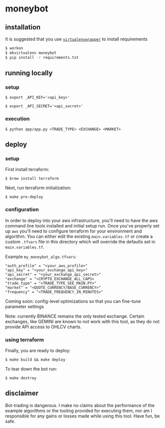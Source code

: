 # moneybot

## installation

It is suggested that you use [`virtualenvwrapper`](https://virtualenv.pypa.io) to install requirements

```sh
$ workon
$ mkvirtualenv moneybot
$ pip install -r requirements.txt
```

## running locally

### setup

`$ export _API_KEY='<api_key>'`

`$ export _API_SECRET='<api_secret>'`

### execution

`$ python app/app.py <TRADE_TYPE> <EXCHANGE> <MARKET>`

## deploy

### setup

First install terraform: 

`$ brew install terraform`

Next, run terraform initialization:

`$ make pre-deploy`

### configuration

In order to deploy into your aws infrastructure, you'll need to have the aws command line tools installed and initial setup run.
Once you've properly set up `aws` you'll need to configure terraform for your environment and algorithm.
You can either edit the existing `main.variables.tf` or create a custom `.tfvars` file in this directory which
will override the defaults set in `main.variables.tf`. 

Example `my_moneybot_algo.tfvars`:

```
"auth_profile" = "<your_aws_profile>"
"api_key" = "<your_exchange_api_key>"
"api_secret" = "<your_exchange_api_secret>"
"exchange" = "<CRYPTO_EXCHANGE_ALL_CAPS>
"trade_type" = "<TRADE_TYPE_SEE_MAIN.PY>"
"market" = "<QUOTE_CURRENCY/BASE_CURRENCY>"
"frequency" = "<TRADE_FREQUENCY_IN_MINUTES>"
```

Coming soon: config-level optimizations so that you can fine-tune parameter settings

Note: currently BINANCE remains the only tested exchange. Certain exchanges, like GEMINI are known to not work with this tool, 
as they do not provide API access to OHLCV charts.

### using terraform

Finally, you are ready to deploy:

`$ make build && make deploy`

To tear down the bot run:

`$ make destroy`

## disclaimer

Bot-trading is dangerous. I make no claims about the performance of the example algorithms or the tooling provided for executing them, nor am I responsible for any gains or losses made while using this tool. Have fun, be safe.
